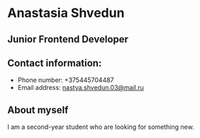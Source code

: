 # Anastasia Shvedun
## Junior Frontend Developer
## Contact information:
* Phone number: +375445704487
* Email address: nastya.shvedun.03@mail.ru 
## About myself
I am a second-year student who are looking for something new. 